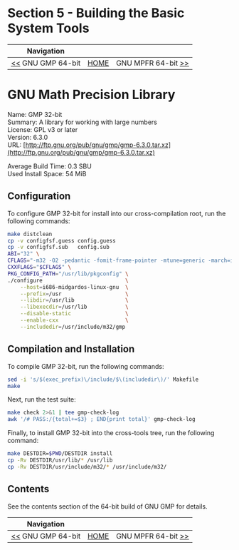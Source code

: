 # Section 5 - Building the Basic System Tools

| Navigation |||
| --- | --- | ---: |
| [<<](./GNUGMP64bit.md) GNU GMP 64-bit | [HOME](../README.md) | GNU MPFR 64-bit [>>](./GNUMPFR64bit.md) |

# GNU Math Precision Library

Name: GMP 32-bit<br />
Summary: A library for working with large numbers<br />
License: GPL v3 or later<br />
Version: 6.3.0<br />
URL: [http://ftp.gnu.org/pub/gnu/gmp/gmp-6.3.0.tar.xz](http://ftp.gnu.org/pub/gnu/gmp/gmp-6.3.0.tar.xz)<br />

Average Build Time: 0.3 SBU<br />
Used Install Space: 54 MiB<br />

## Configuration

To configure GMP 32-bit for install into our cross-compilation root, run the following commands:

```bash
make distclean
cp -v configfsf.guess config.guess
cp -v configfsf.sub   config.sub
ABI="32" \
CFLAGS="-m32 -O2 -pedantic -fomit-frame-pointer -mtune=generic -march=i686" \
CXXFLAGS="$CFLAGS" \
PKG_CONFIG_PATH="/usr/lib/pkgconfig" \
./configure                          \
    --host=i686-midgardos-linux-gnu  \
    --prefix=/usr                    \
    --libdir=/usr/lib                \
    --libexecdir=/usr/lib            \
    --disable-static                 \
    --enable-cxx                     \
    --includedir=/usr/include/m32/gmp
```

## Compilation and Installation

To compile GMP 32-bit, run the following commands:

```bash
sed -i 's/$(exec_prefix)\/include/$\(includedir\)/' Makefile
make
```

Next, run the test suite:

```bash
make check 2>&1 | tee gmp-check-log
awk '/# PASS:/{total+=$3} ; END{print total}' gmp-check-log
```

Finally, to install GMP 32-bit into the cross-tools tree, run the following command:

```bash
make DESTDIR=$PWD/DESTDIR install
cp -Rv DESTDIR/usr/lib/* /usr/lib
cp -Rv DESTDIR/usr/include/m32/* /usr/include/m32/
```

## Contents

See the contents section of the 64-bit build of GNU GMP for details.

| Navigation |||
| --- | --- | ---: |
| [<<](./GNUGMP64bit.md) GNU GMP 64-bit | [HOME](../README.md) | GNU MPFR 64-bit [>>](./GNUMPFR64bit.md) |
